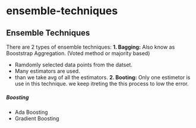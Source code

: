 # ensemble-techniques
## Ensemble Techniques

There are 2 types of ensemble techniques:
**1. Bagging:** Also know as Booststrap Aggregation. (Voted method or majority based) 
- Ramdomly selected data points from the datset.
- Many estimators are used.
- than we take avg of all the estimators.
**2. Booting:** Only one estimetor is use in this technique. we keep itreting the this process to low the error.


##### Boosting
- Ada Boosting
- Gradient Boosting

